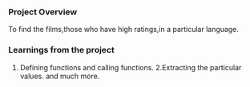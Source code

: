 ### Project Overview

 To find the films,those who have high ratings,in a particular language.


### Learnings from the project

 1. Defining functions and calling functions.
2.Extracting the particular values.
and much more.



